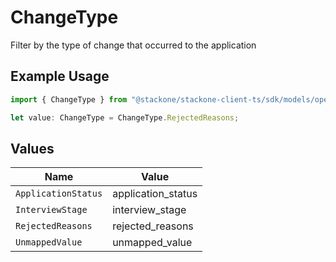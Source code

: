# ChangeType

Filter by the type of change that occurred to the application

## Example Usage

```typescript
import { ChangeType } from "@stackone/stackone-client-ts/sdk/models/operations";

let value: ChangeType = ChangeType.RejectedReasons;
```

## Values

| Name                | Value               |
| ------------------- | ------------------- |
| `ApplicationStatus` | application_status  |
| `InterviewStage`    | interview_stage     |
| `RejectedReasons`   | rejected_reasons    |
| `UnmappedValue`     | unmapped_value      |